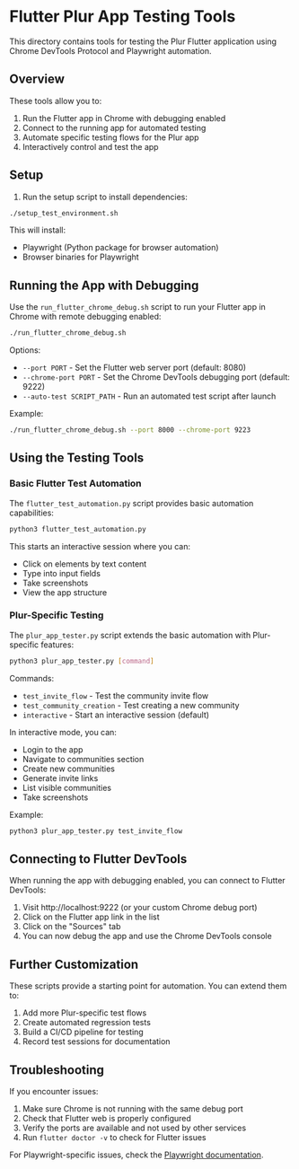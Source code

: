 # Flutter Plur App Testing Tools

This directory contains tools for testing the Plur Flutter application using Chrome DevTools Protocol and Playwright automation.

## Overview

These tools allow you to:
1. Run the Flutter app in Chrome with debugging enabled
2. Connect to the running app for automated testing
3. Automate specific testing flows for the Plur app
4. Interactively control and test the app

## Setup

1. Run the setup script to install dependencies:

```bash
./setup_test_environment.sh
```

This will install:
- Playwright (Python package for browser automation)
- Browser binaries for Playwright

## Running the App with Debugging

Use the `run_flutter_chrome_debug.sh` script to run your Flutter app in Chrome with remote debugging enabled:

```bash
./run_flutter_chrome_debug.sh
```

Options:
- `--port PORT` - Set the Flutter web server port (default: 8080)
- `--chrome-port PORT` - Set the Chrome DevTools debugging port (default: 9222)
- `--auto-test SCRIPT_PATH` - Run an automated test script after launch

Example:
```bash
./run_flutter_chrome_debug.sh --port 8000 --chrome-port 9223
```

## Using the Testing Tools

### Basic Flutter Test Automation

The `flutter_test_automation.py` script provides basic automation capabilities:

```bash
python3 flutter_test_automation.py
```

This starts an interactive session where you can:
- Click on elements by text content
- Type into input fields
- Take screenshots
- View the app structure

### Plur-Specific Testing

The `plur_app_tester.py` script extends the basic automation with Plur-specific features:

```bash
python3 plur_app_tester.py [command]
```

Commands:
- `test_invite_flow` - Test the community invite flow
- `test_community_creation` - Test creating a new community
- `interactive` - Start an interactive session (default)

In interactive mode, you can:
- Login to the app
- Navigate to communities section
- Create new communities
- Generate invite links
- List visible communities
- Take screenshots

Example:
```bash
python3 plur_app_tester.py test_invite_flow
```

## Connecting to Flutter DevTools

When running the app with debugging enabled, you can connect to Flutter DevTools:

1. Visit http://localhost:9222 (or your custom Chrome debug port)
2. Click on the Flutter app link in the list
3. Click on the "Sources" tab
4. You can now debug the app and use the Chrome DevTools console

## Further Customization

These scripts provide a starting point for automation. You can extend them to:

1. Add more Plur-specific test flows
2. Create automated regression tests
3. Build a CI/CD pipeline for testing
4. Record test sessions for documentation

## Troubleshooting

If you encounter issues:

1. Make sure Chrome is not running with the same debug port
2. Check that Flutter web is properly configured
3. Verify the ports are available and not used by other services
4. Run `flutter doctor -v` to check for Flutter issues

For Playwright-specific issues, check the [Playwright documentation](https://playwright.dev/python/docs/intro).